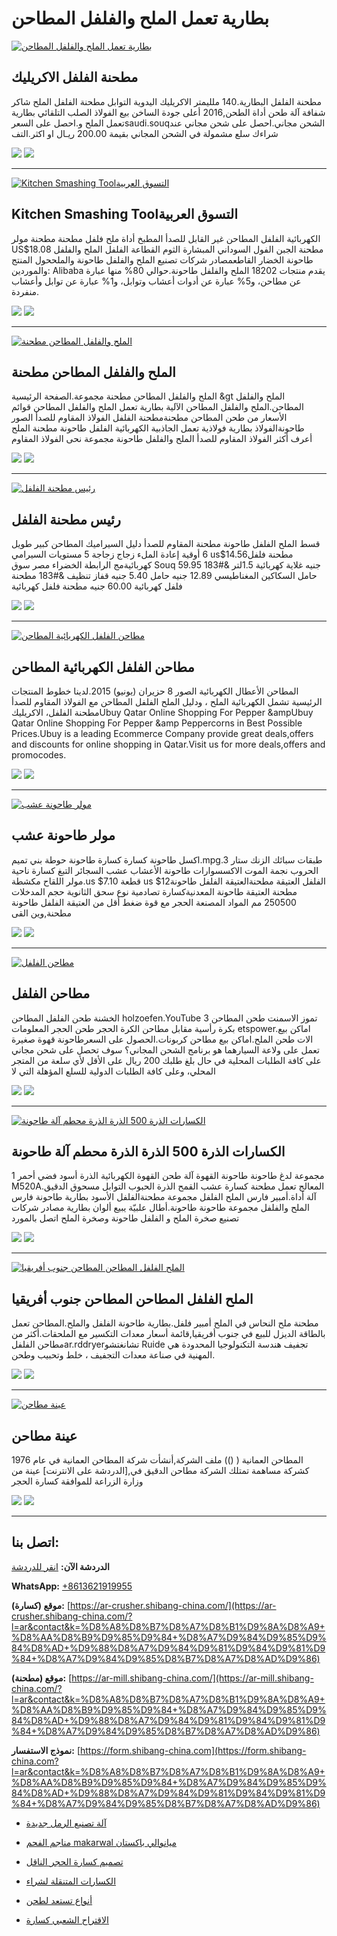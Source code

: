 # بطارية تعمل الملح والفلفل المطاحن

<a href="https://swt.shibang-china.com/?n=lxq&l=ar&img&k=%D8%A8%D8%B7%D8%A7%D8%B1%D9%8A%D8%A9+%D8%AA%D8%B9%D9%85%D9%84+%D8%A7%D9%84%D9%85%D9%84%D8%AD+%D9%88%D8%A7%D9%84%D9%81%D9%84%D9%81%D9%84+%D8%A7%D9%84%D9%85%D8%B7%D8%A7%D8%AD%D9%86" target="_blank">![بطارية تعمل الملح والفلفل المطاحن](http://static.shibang-china.com/all-800x300/1330.jpg)</a>

## مطحنة الفلفل الاكريليك
مطحنة الفلفل البطارية.140 ملليمتر الاكريليك اليدوية التوابل مطحنة الفلفل الملح شاكر شفافة آلة طحن أداة الطحن,2016 أعلى جودة الساخن بيع الفولاذ الصلب التلقائي بطارية تعمل الملح و.احصل على السعرsaudi.souqالشحن مجاني.احصل على شحن مجاني عند شراءك سلع مشمولة في الشحن المجاني بقيمة 200.00 ريـال او اكثر.التف


<a href="https://whatsapp.shibangsoft.com/WhatsApp.php" target="_blank" title="WhatsApp">![](http://static.shibang-china.com/icon/whatsapp.png)</a> <a href="https://swt.shibang-china.com/?n=lxq&l=ar&icon&k=%D8%A8%D8%B7%D8%A7%D8%B1%D9%8A%D8%A9+%D8%AA%D8%B9%D9%85%D9%84+%D8%A7%D9%84%D9%85%D9%84%D8%AD+%D9%88%D8%A7%D9%84%D9%81%D9%84%D9%81%D9%84+%D8%A7%D9%84%D9%85%D8%B7%D8%A7%D8%AD%D9%86" target="_blank">![](http://static.shibang-china.com/icon/chat-ar.png)</a>

---

<a href="https://swt.shibang-china.com/?n=lxq&l=ar&img&k=%D8%A8%D8%B7%D8%A7%D8%B1%D9%8A%D8%A9+%D8%AA%D8%B9%D9%85%D9%84+%D8%A7%D9%84%D9%85%D9%84%D8%AD+%D9%88%D8%A7%D9%84%D9%81%D9%84%D9%81%D9%84+%D8%A7%D9%84%D9%85%D8%B7%D8%A7%D8%AD%D9%86" target="_blank">![Kitchen Smashing Toolالتسوق العربية](http://static.shibang-china.com/all-800x300/1267.jpg)</a>

## Kitchen Smashing Toolالتسوق العربية
الكهربائية الفلفل المطاحن غير القابل للصدأ المطبخ أداة ملح فلفل مطحنة مطحنة مولر US$18.08 مطحنة الجبن الفول السوداني المبشارة الثوم القطاعة الفلفل الملح والفلفل طاحونة الخضار القاطعمصادر شركات تصنيع الملح والفلفل طاحونة والملححول المنتج والموردين: Alibaba يقدم منتجات 18202 الملح والفلفل طاحونة.حوالي 80% منها عبارة عن مطاحن، و5% عبارة عن أدوات أعشاب وتوابل، و1% عبارة عن توابل وأعشاب منفردة.


<a href="https://whatsapp.shibangsoft.com/WhatsApp.php" target="_blank" title="WhatsApp">![](http://static.shibang-china.com/icon/whatsapp.png)</a> <a href="https://swt.shibang-china.com/?n=lxq&l=ar&icon&k=%D8%A8%D8%B7%D8%A7%D8%B1%D9%8A%D8%A9+%D8%AA%D8%B9%D9%85%D9%84+%D8%A7%D9%84%D9%85%D9%84%D8%AD+%D9%88%D8%A7%D9%84%D9%81%D9%84%D9%81%D9%84+%D8%A7%D9%84%D9%85%D8%B7%D8%A7%D8%AD%D9%86" target="_blank">![](http://static.shibang-china.com/icon/chat-ar.png)</a>

---

<a href="https://swt.shibang-china.com/?n=lxq&l=ar&img&k=%D8%A8%D8%B7%D8%A7%D8%B1%D9%8A%D8%A9+%D8%AA%D8%B9%D9%85%D9%84+%D8%A7%D9%84%D9%85%D9%84%D8%AD+%D9%88%D8%A7%D9%84%D9%81%D9%84%D9%81%D9%84+%D8%A7%D9%84%D9%85%D8%B7%D8%A7%D8%AD%D9%86" target="_blank">![الملح والفلفل المطاحن مطحنة](http://static.shibang-china.com/all-800x300/777.jpg)</a>

## الملح والفلفل المطاحن مطحنة
الملح والفلفل المطاحن مطحنة مجموعة.الصفحة الرئيسية &gt الملح والفلفل المطاحن.الملح والفلفل المطاحن الآلية بطارية تعمل الملح والفلفل المطاحن قوائم الأسعار من طحن المطاحن مطحنةمطحنة الفلفل الفولاذ المقاوم للصدأ الصور طاحونةالفولاذ بطارية فولاذية تعمل الجاذبية الكهربائية الفلفل طاحونة مطحنة الملح أعرف أكثر الفولاذ المقاوم للصدأ الملح والفلفل طاحونة مجموعة نحى الفولاذ المقاوم


<a href="https://whatsapp.shibangsoft.com/WhatsApp.php" target="_blank" title="WhatsApp">![](http://static.shibang-china.com/icon/whatsapp.png)</a> <a href="https://swt.shibang-china.com/?n=lxq&l=ar&icon&k=%D8%A8%D8%B7%D8%A7%D8%B1%D9%8A%D8%A9+%D8%AA%D8%B9%D9%85%D9%84+%D8%A7%D9%84%D9%85%D9%84%D8%AD+%D9%88%D8%A7%D9%84%D9%81%D9%84%D9%81%D9%84+%D8%A7%D9%84%D9%85%D8%B7%D8%A7%D8%AD%D9%86" target="_blank">![](http://static.shibang-china.com/icon/chat-ar.png)</a>

---

<a href="https://swt.shibang-china.com/?n=lxq&l=ar&img&k=%D8%A8%D8%B7%D8%A7%D8%B1%D9%8A%D8%A9+%D8%AA%D8%B9%D9%85%D9%84+%D8%A7%D9%84%D9%85%D9%84%D8%AD+%D9%88%D8%A7%D9%84%D9%81%D9%84%D9%81%D9%84+%D8%A7%D9%84%D9%85%D8%B7%D8%A7%D8%AD%D9%86" target="_blank">![رئيس مطحنة الفلفل](http://static.shibang-china.com/all-800x300/591.jpg)</a>

## رئيس مطحنة الفلفل
قسط الملح الفلفل طاحونة مطحنة المقاوم للصدأ دليل السيراميك المطاحن كبير طويل 6 أوقية إعادة الملء زجاج زجاجة 5 مستويات السيرامي us$14.56مطحنة فلفل كهربائيةمج الرابطة الخضراء مصر سوق Souq 59.95 جنيه غلاية كهربائية 1.5لتر &#183 حامل السكاكين المغناطيسي 12.89 جنيه حامل 5.40 جنيه قفاز تنظيف &#183 مطحنة فلفل كهربائية 60.00 جنيه مطحنة فلفل كهربائية


<a href="https://whatsapp.shibangsoft.com/WhatsApp.php" target="_blank" title="WhatsApp">![](http://static.shibang-china.com/icon/whatsapp.png)</a> <a href="https://swt.shibang-china.com/?n=lxq&l=ar&icon&k=%D8%A8%D8%B7%D8%A7%D8%B1%D9%8A%D8%A9+%D8%AA%D8%B9%D9%85%D9%84+%D8%A7%D9%84%D9%85%D9%84%D8%AD+%D9%88%D8%A7%D9%84%D9%81%D9%84%D9%81%D9%84+%D8%A7%D9%84%D9%85%D8%B7%D8%A7%D8%AD%D9%86" target="_blank">![](http://static.shibang-china.com/icon/chat-ar.png)</a>

---

<a href="https://swt.shibang-china.com/?n=lxq&l=ar&img&k=%D8%A8%D8%B7%D8%A7%D8%B1%D9%8A%D8%A9+%D8%AA%D8%B9%D9%85%D9%84+%D8%A7%D9%84%D9%85%D9%84%D8%AD+%D9%88%D8%A7%D9%84%D9%81%D9%84%D9%81%D9%84+%D8%A7%D9%84%D9%85%D8%B7%D8%A7%D8%AD%D9%86" target="_blank">![مطاحن الفلفل الكهربائية المطاحن](http://static.shibang-china.com/all-800x300/603.jpg)</a>

## مطاحن الفلفل الكهربائية المطاحن
المطاحن الأعطال الكهربائية الصور 8 حزيران (يونيو) 2015.لدينا خطوط المنتجات الرئيسية تشمل الكهربائية الملح ، ودليل الملح الفلفل المطاحن مع الفولاذ المقاوم للصدأ مطحنة الفلفل، الاكريليكUbuy Qatar Online Shopping For Pepper &ampUbuy Qatar Online Shopping For Pepper &amp Peppercorns in Best Possible Prices.Ubuy is a leading Ecommerce Company provide great deals,offers and discounts for online shopping in Qatar.Visit us for more deals,offers and promocodes.


<a href="https://whatsapp.shibangsoft.com/WhatsApp.php" target="_blank" title="WhatsApp">![](http://static.shibang-china.com/icon/whatsapp.png)</a> <a href="https://swt.shibang-china.com/?n=lxq&l=ar&icon&k=%D8%A8%D8%B7%D8%A7%D8%B1%D9%8A%D8%A9+%D8%AA%D8%B9%D9%85%D9%84+%D8%A7%D9%84%D9%85%D9%84%D8%AD+%D9%88%D8%A7%D9%84%D9%81%D9%84%D9%81%D9%84+%D8%A7%D9%84%D9%85%D8%B7%D8%A7%D8%AD%D9%86" target="_blank">![](http://static.shibang-china.com/icon/chat-ar.png)</a>

---

<a href="https://swt.shibang-china.com/?n=lxq&l=ar&img&k=%D8%A8%D8%B7%D8%A7%D8%B1%D9%8A%D8%A9+%D8%AA%D8%B9%D9%85%D9%84+%D8%A7%D9%84%D9%85%D9%84%D8%AD+%D9%88%D8%A7%D9%84%D9%81%D9%84%D9%81%D9%84+%D8%A7%D9%84%D9%85%D8%B7%D8%A7%D8%AD%D9%86" target="_blank">![مولر طاحونة عشب](http://static.shibang-china.com/all-800x300/130.jpg)</a>

## مولر طاحونة عشب
اكسل طاحونة كسارة كسارة طاحونة حوطة بني تميم.mpg.3 طبقات سبائك الزنك ستار الحروب نجمة الموت الاكسسوارات طاحونة الأعشاب عشب السجائر التبغ كسارة ناحية مولر اللقاح مكشطة.us $7.10 قطعة us $12الفلفل العتيقة مطحنةالعتيقة الفلفل طاحونة مطحنة العتيقة طاحونة المعدنيةكسارة تصادمية نوع سحق الثانوية حجم المدخلات 250500 مم المواد المصنعة الحجر مع قوة ضغط أقل من العتيقة الفلفل طاحونة مطحنة,‫وين القى


<a href="https://whatsapp.shibangsoft.com/WhatsApp.php" target="_blank" title="WhatsApp">![](http://static.shibang-china.com/icon/whatsapp.png)</a> <a href="https://swt.shibang-china.com/?n=lxq&l=ar&icon&k=%D8%A8%D8%B7%D8%A7%D8%B1%D9%8A%D8%A9+%D8%AA%D8%B9%D9%85%D9%84+%D8%A7%D9%84%D9%85%D9%84%D8%AD+%D9%88%D8%A7%D9%84%D9%81%D9%84%D9%81%D9%84+%D8%A7%D9%84%D9%85%D8%B7%D8%A7%D8%AD%D9%86" target="_blank">![](http://static.shibang-china.com/icon/chat-ar.png)</a>

---

<a href="https://swt.shibang-china.com/?n=lxq&l=ar&img&k=%D8%A8%D8%B7%D8%A7%D8%B1%D9%8A%D8%A9+%D8%AA%D8%B9%D9%85%D9%84+%D8%A7%D9%84%D9%85%D9%84%D8%AD+%D9%88%D8%A7%D9%84%D9%81%D9%84%D9%81%D9%84+%D8%A7%D9%84%D9%85%D8%B7%D8%A7%D8%AD%D9%86" target="_blank">![مطاحن الفلفل](http://static.shibang-china.com/all-800x300/200.jpg)</a>

## مطاحن الفلفل
الخشنة طحن الفلفل المطاحن holzoefen.YouTube 3 تموز الاسمنت طحن المطاحن بكرة رأسية مقابل مطاحن الكرة الحجر طحن الحجر المعلومات etspower.اماكن بيع الات طحن الملح.اماكن بيع مطاحن كربونات.الحصول على السعرطاحونة قهوة صغيرة تعمل على ولاعة السيارهما هو برنامج الشحن المجاني؟ سوف تحصل على شحن مجاني على كافة الطلبات المحلية في حال بلغ طلبك 200 ريال على الأقل لأي سلعة من المتجر المحلي، وعلى كافة الطلبات الدولية للسلع المؤهلة التي لا


<a href="https://whatsapp.shibangsoft.com/WhatsApp.php" target="_blank" title="WhatsApp">![](http://static.shibang-china.com/icon/whatsapp.png)</a> <a href="https://swt.shibang-china.com/?n=lxq&l=ar&icon&k=%D8%A8%D8%B7%D8%A7%D8%B1%D9%8A%D8%A9+%D8%AA%D8%B9%D9%85%D9%84+%D8%A7%D9%84%D9%85%D9%84%D8%AD+%D9%88%D8%A7%D9%84%D9%81%D9%84%D9%81%D9%84+%D8%A7%D9%84%D9%85%D8%B7%D8%A7%D8%AD%D9%86" target="_blank">![](http://static.shibang-china.com/icon/chat-ar.png)</a>

---

<a href="https://swt.shibang-china.com/?n=lxq&l=ar&img&k=%D8%A8%D8%B7%D8%A7%D8%B1%D9%8A%D8%A9+%D8%AA%D8%B9%D9%85%D9%84+%D8%A7%D9%84%D9%85%D9%84%D8%AD+%D9%88%D8%A7%D9%84%D9%81%D9%84%D9%81%D9%84+%D8%A7%D9%84%D9%85%D8%B7%D8%A7%D8%AD%D9%86" target="_blank">![الكسارات الذرة 500 الذرة الذرة محطم آلة طاحونة](http://static.shibang-china.com/all-800x300/613.jpg)</a>

## الكسارات الذرة 500 الذرة الذرة محطم آلة طاحونة
1 مجموعة لدغ طاحونة طاحونة القهوة آلة طحن القهوة الكهربائية الذرة أسود فضي أحمر M520A.المعالج تعمل مطحنة كسارة عشب القمح الذرة الحبوب التوابل مسحوق الدقيق آلة أداة.أمبير فارس الملح الفلفل مجموعة مطحنةالفلفل الأسود بطارية طاحونة فارس الملح والفلفل مجموعة طاحونة طاحونة.أطال علبيّة يبيع ألوان بطارية مصادر شركات تصنيع صخرة الملح و الفلفل طاحونة وصخرة الملح اتصل بالمورد


<a href="https://whatsapp.shibangsoft.com/WhatsApp.php" target="_blank" title="WhatsApp">![](http://static.shibang-china.com/icon/whatsapp.png)</a> <a href="https://swt.shibang-china.com/?n=lxq&l=ar&icon&k=%D8%A8%D8%B7%D8%A7%D8%B1%D9%8A%D8%A9+%D8%AA%D8%B9%D9%85%D9%84+%D8%A7%D9%84%D9%85%D9%84%D8%AD+%D9%88%D8%A7%D9%84%D9%81%D9%84%D9%81%D9%84+%D8%A7%D9%84%D9%85%D8%B7%D8%A7%D8%AD%D9%86" target="_blank">![](http://static.shibang-china.com/icon/chat-ar.png)</a>

---

<a href="https://swt.shibang-china.com/?n=lxq&l=ar&img&k=%D8%A8%D8%B7%D8%A7%D8%B1%D9%8A%D8%A9+%D8%AA%D8%B9%D9%85%D9%84+%D8%A7%D9%84%D9%85%D9%84%D8%AD+%D9%88%D8%A7%D9%84%D9%81%D9%84%D9%81%D9%84+%D8%A7%D9%84%D9%85%D8%B7%D8%A7%D8%AD%D9%86" target="_blank">![الملح الفلفل المطاحن المطاحن جنوب أفريقيا](http://static.shibang-china.com/all-800x300/1405.jpg)</a>

## الملح الفلفل المطاحن المطاحن جنوب أفريقيا
مطحنة ملح النحاس في الملح أمبير فلفل.بطارية طاحونة الفلفل والملح.المطاحن تعمل بالطاقة الديزل للبيع في جنوب أفريقيا,قائمة أسعار معدات التكسير مع الملحقات.أكثر من مطاحن الفلفلar.rddryerتشانغتشو Ruide تجفيف هندسة التكنولوجيا المحدودة هي المهنية في صناعة معدات التجفيف ، خلط وتحبيب وطحن.


<a href="https://whatsapp.shibangsoft.com/WhatsApp.php" target="_blank" title="WhatsApp">![](http://static.shibang-china.com/icon/whatsapp.png)</a> <a href="https://swt.shibang-china.com/?n=lxq&l=ar&icon&k=%D8%A8%D8%B7%D8%A7%D8%B1%D9%8A%D8%A9+%D8%AA%D8%B9%D9%85%D9%84+%D8%A7%D9%84%D9%85%D9%84%D8%AD+%D9%88%D8%A7%D9%84%D9%81%D9%84%D9%81%D9%84+%D8%A7%D9%84%D9%85%D8%B7%D8%A7%D8%AD%D9%86" target="_blank">![](http://static.shibang-china.com/icon/chat-ar.png)</a>

---

<a href="https://swt.shibang-china.com/?n=lxq&l=ar&img&k=%D8%A8%D8%B7%D8%A7%D8%B1%D9%8A%D8%A9+%D8%AA%D8%B9%D9%85%D9%84+%D8%A7%D9%84%D9%85%D9%84%D8%AD+%D9%88%D8%A7%D9%84%D9%81%D9%84%D9%81%D9%84+%D8%A7%D9%84%D9%85%D8%B7%D8%A7%D8%AD%D9%86" target="_blank">![عينة مطاحن](http://static.shibang-china.com/all-800x300/69.jpg)</a>

## عينة مطاحن
المطاحن العمانية ( ()) ملف الشركة,أنشأت شركة المطاحن العمانية في عام 1976 كشركة مساهمة تمتلك الشركة مطاحن الدقيق في,[الدردشة على الانترنت] عينة من وزارة الزراعة للموافقة كسارة الحجر

<a href="https://whatsapp.shibangsoft.com/WhatsApp.php" target="_blank" title="WhatsApp">![](http://static.shibang-china.com/icon/whatsapp.png)</a> <a href="https://swt.shibang-china.com/?l=ar&icon&k=%D8%A8%D8%B7%D8%A7%D8%B1%D9%8A%D8%A9+%D8%AA%D8%B9%D9%85%D9%84+%D8%A7%D9%84%D9%85%D9%84%D8%AD+%D9%88%D8%A7%D9%84%D9%81%D9%84%D9%81%D9%84+%D8%A7%D9%84%D9%85%D8%B7%D8%A7%D8%AD%D9%86" target="_blank">![](http://static.shibang-china.com/icon/chat-ar.png)</a>

---
## اتصل بنا:

**الدردشة الآن:** [انقر للدردشة](https://swt.shibang-china.com?l=ar&contact&k=%D8%A8%D8%B7%D8%A7%D8%B1%D9%8A%D8%A9+%D8%AA%D8%B9%D9%85%D9%84+%D8%A7%D9%84%D9%85%D9%84%D8%AD+%D9%88%D8%A7%D9%84%D9%81%D9%84%D9%81%D9%84+%D8%A7%D9%84%D9%85%D8%B7%D8%A7%D8%AD%D9%86)

**WhatsApp:**  [+8613621919955](https://whatsapp.shibangsoft.com/WhatsApp.php)

**موقع (كسارة):** [https://ar-crusher.shibang-china.com/](https://ar-crusher.shibang-china.com/?l=ar&contact&k=%D8%A8%D8%B7%D8%A7%D8%B1%D9%8A%D8%A9+%D8%AA%D8%B9%D9%85%D9%84+%D8%A7%D9%84%D9%85%D9%84%D8%AD+%D9%88%D8%A7%D9%84%D9%81%D9%84%D9%81%D9%84+%D8%A7%D9%84%D9%85%D8%B7%D8%A7%D8%AD%D9%86)

**موقع (مطحنة):** [https://ar-mill.shibang-china.com/](https://ar-mill.shibang-china.com/?l=ar&contact&k=%D8%A8%D8%B7%D8%A7%D8%B1%D9%8A%D8%A9+%D8%AA%D8%B9%D9%85%D9%84+%D8%A7%D9%84%D9%85%D9%84%D8%AD+%D9%88%D8%A7%D9%84%D9%81%D9%84%D9%81%D9%84+%D8%A7%D9%84%D9%85%D8%B7%D8%A7%D8%AD%D9%86)

**نموذج الاستفسار:** [https://form.shibang-china.com](https://form.shibang-china.com?l=ar&contact&k=%D8%A8%D8%B7%D8%A7%D8%B1%D9%8A%D8%A9+%D8%AA%D8%B9%D9%85%D9%84+%D8%A7%D9%84%D9%85%D9%84%D8%AD+%D9%88%D8%A7%D9%84%D9%81%D9%84%D9%81%D9%84+%D8%A7%D9%84%D9%85%D8%B7%D8%A7%D8%AD%D9%86)

* [آلة تصنيع الرمل جديدة](../44/%D8%A2%D9%84%D8%A9%20%D8%AA%D8%B5%D9%86%D9%8A%D8%B9%20%D8%A7%D9%84%D8%B1%D9%85%D9%84%20%D8%AC%D8%AF%D9%8A%D8%AF%D8%A9.md)

* [مناجم الفحم makarwal ميانوالي باكستان](../43/%D9%85%D9%86%D8%A7%D8%AC%D9%85%20%D8%A7%D9%84%D9%81%D8%AD%D9%85%20makarwal%20%D9%85%D9%8A%D8%A7%D9%86%D9%88%D8%A7%D9%84%D9%8A%20%D8%A8%D8%A7%D9%83%D8%B3%D8%AA%D8%A7%D9%86.md)

* [تصميم كسارة الحجر الناقل](../44/%D8%AA%D8%B5%D9%85%D9%8A%D9%85%20%D9%83%D8%B3%D8%A7%D8%B1%D8%A9%20%D8%A7%D9%84%D8%AD%D8%AC%D8%B1%20%D8%A7%D9%84%D9%86%D8%A7%D9%82%D9%84.md)

* [الكسارات المتنقلة لشراء](../43/%D8%A7%D9%84%D9%83%D8%B3%D8%A7%D8%B1%D8%A7%D8%AA%20%D8%A7%D9%84%D9%85%D8%AA%D9%86%D9%82%D9%84%D8%A9%20%D9%84%D8%B4%D8%B1%D8%A7%D8%A1.md)

* [أنواع تستعد لطحن](../45/%D8%A3%D9%86%D9%88%D8%A7%D8%B9%20%D8%AA%D8%B3%D8%AA%D8%B9%D8%AF%20%D9%84%D8%B7%D8%AD%D9%86.md)

* [الاقتراح الشعبي كسارة](../43/%D8%A7%D9%84%D8%A7%D9%82%D8%AA%D8%B1%D8%A7%D8%AD%20%D8%A7%D9%84%D8%B4%D8%B9%D8%A8%D9%8A%20%D9%83%D8%B3%D8%A7%D8%B1%D8%A9.md)